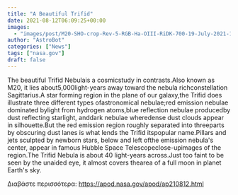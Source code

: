 ```yaml
---
title: "A Beautiful Trifid"
date: 2021-08-12T06:09:25+00:00
images:
  - "images/post/M20-SHO-crop-Rev-5-RGB-Ha-OIII-RiDK-700-19-July-2021-1024.jpg"
author: "AstroBot"
categories: ["News"]
tags: ["nasa.gov"]
draft: false
---
```


The beautiful Trifid Nebulais a cosmicstudy in contrasts.Also known as M20, it lies about5,000light-years away toward the nebula richconstellation Sagittarius.A star forming region in the plane of our galaxy,the Trifid does illustrate three different types ofastronomical nebulae;red emission nebulae dominated bylight from hydrogen atoms,blue reflection nebulae producedby dust reflecting starlight, anddark nebulae wheredense dust clouds appear in silhouette.But the red emission region roughly separated into threeparts by obscuring dust lanes is what lends the Trifid itspopular name.Pillars and jets sculpted by newborn stars, below and left ofthe emission nebula's center, appear in famous Hubble Space Telescopeclose-upimages of the region.The Trifid Nebula is about 40 light-years across.Just too faint to be seen by the unaided eye, it almost covers thearea of a full moon in planet Earth's sky.

Διαβάστε περισσότερα: https://apod.nasa.gov/apod/ap210812.html
